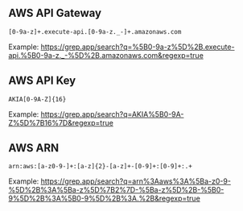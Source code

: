 ## AWS API Gateway

```
[0-9a-z]+.execute-api.[0-9a-z._-]+.amazonaws.com
```

Example: https://grep.app/search?q=%5B0-9a-z%5D%2B.execute-api.%5B0-9a-z._-%5D%2B.amazonaws.com&regexp=true


## AWS API Key

```
AKIA[0-9A-Z]{16}
```

Example: https://grep.app/search?q=AKIA%5B0-9A-Z%5D%7B16%7D&regexp=true

## AWS ARN

```arn:aws:[a-z0-9-]+:[a-z]{2}-[a-z]+-[0-9]+:[0-9]+:.+```

Example: https://grep.app/search?q=arn%3Aaws%3A%5Ba-z0-9-%5D%2B%3A%5Ba-z%5D%7B2%7D-%5Ba-z%5D%2B-%5B0-9%5D%2B%3A%5B0-9%5D%2B%3A.%2B&regexp=true
